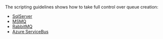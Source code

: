 The scripting guidelines shows how to take full control over queue creation:

 * [SqlServer](/transports/sql/operations-scripting.md#create-queues)
 * [MSMQ](/transports/msmq/operations-scripting.md#create-queues)
 * [RabbitMQ](/transports/rabbitmq/operations-scripting.md#create-queues)
 * [Azure ServiceBus](/transports/azure-service-bus/operational-scripting.md)
 
